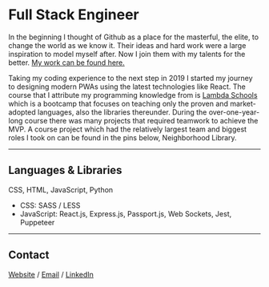 # Full Stack Engineer

In the beginning I thought of Github as a place for the masterful, the elite, to change the world as we know it. Their ideas and hard work were a large inspiration to model myself after. Now I join them with my talents for the better. [My work can be found here.](http://shawnphenry.com/)

Taking my coding experience to the next step in 2019 I started my journey to designing modern PWAs using the latest technologies like React. The course that I attribute my programming knowledge from is [Lambda Schools](https://lambdaschool.com/) which is a bootcamp that focuses on teaching only the proven and market-adopted languages, also the libraries thereunder. During the over-one-year-long course there was many projects that required teamwork to achieve the MVP. A course project which had the relatively largest team and biggest roles I took on can be found in the pins below, Neighborhood Library.

---

## Languages & Libraries

CSS, HTML, JavaScript, Python

- CSS: SASS / LESS
- JavaScript: React.js, Express.js, Passport.js, Web Sockets, Jest, Puppeteer

---

## Contact

[Website](http://shawnphenry.com) / [Email](mailto:shawn45henry@gmail.com) / [LinkedIn](https://www.linkedin.com/in/shawn-p-henry/)
